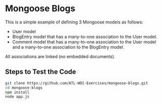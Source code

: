 # Mongoose Blogs

This is a simple example of defining 3 Mongoose models as follows:

* User model
* BlogEntry model that has a many-to-one association to the User model.
* Comment model that has a many-to-one association to the User model and a many-to-one association to the BlogEntry model.

All associations are linked (no embedded documents).

## Steps to Test the Code

```bash
git clone https://github.com/ATL-WDI-Exercises/mongoose-blogs.git
cd mongoose-blogs
npm install
node app.js
```

